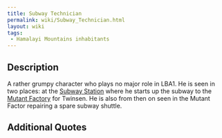 ```yaml
---
title: Subway Technician
permalink: wiki/Subway_Technician.html
layout: wiki
tags:
 - Hamalayi Mountains inhabitants
---
```


## Description

A rather grumpy character who plays no major role in LBA1. He is seen in
two places: at the [Subway Station](Subway_Station "wikilink") where he
starts up the subway to the [Mutant Factory](Mutant_Factory "wikilink")
for Twinsen. He is also from then on seen in the Mutant Factor repairing
a spare subway shuttle.

## Additional Quotes
